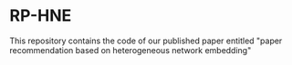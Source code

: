 # RP-HNE
This repository contains the code of our published paper entitled "paper recommendation based on heterogeneous network embedding"
